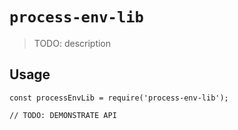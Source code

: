 # `process-env-lib`

> TODO: description

## Usage

```
const processEnvLib = require('process-env-lib');

// TODO: DEMONSTRATE API
```
